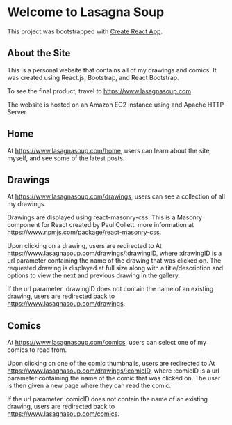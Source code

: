 # Welcome to Lasagna Soup

This project was bootstrapped with [Create React App](https://github.com/facebook/create-react-app).

## About the Site

This is a personal website that contains all of my drawings and comics. It was created using React.js, Bootstrap, and React Bootstrap.

To see the final product, travel to https://www.lasagnasoup.com.

The website is hosted on an Amazon EC2 instance using and Apache HTTP Server.

## Home

At https://www.lasagnasoup.com/home, users can learn about the site, myself, and see some of the latest posts.

## Drawings

At https://www.lasagnasoup.com/drawings, users can see a collection of all my drawings.

Drawings are displayed using react-masonry-css. This is a Masonry component for React created by Paul Collett. more information at https://www.npmjs.com/package/react-masonry-css.

Upon clicking on a drawing, users are redirected to At https://www.lasagnasoup.com/drawings/:drawingID, where :drawingID is a url parameter containing the name of the drawing that was clicked on. The requested drawing is displayed at full size along with a title/description and options to view the next and previous drawing in the gallery.

If the url parameter :drawingID does not contain the name of an existing drawing, users are redirected back to https://www.lasagnasoup.com/drawings.

## Comics

At https://www.lasagnasoup.com/comics, users can select one of my comics to read from.

Upon clicking on one of the comic thumbnails, users are redirected to At https://www.lasagnasoup.com/drawings/:comicID, where :comicID is a url parameter containing the name of the comic that was clicked on. The user is then given a new page where they can read the comic. 

If the url parameter :comicID does not contain the name of an existing drawing, users are redirected back to https://www.lasagnasoup.com/comics.
